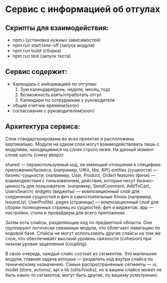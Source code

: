 # Сервис с информацией об отгулах

## Скрипты для взаимодействия:
- npm i (установка нужных зависимостей)
- npm run start:time-off (запуск модуля)
- npm run build (сборка)
- npm run test (запуск теста)

## Сервис содержит:

- Календарь с инйормацией по отгулам:
    1. Зум календаря(день, неделя, месяц, год)
    2. Возможность взять/отработать отгул
    3. Календари по сотрудникам у руководителя
- общий счетчик времени(soon)
- согласование с руководителем(soon)

## Архитектура сервиса:

Слои стандартизированы во всех проектах и расположены вертикально. Модули на одном слое могут взаимодействовать лишь с модулями, находящимися на слоях строго ниже. На данный момент слоев шесть (снизу вверх):

shared — переиспользуемый код, не имеющий отношения к специфике приложения/бизнеса. (например, UIKit, libs, API)
entities (сущности) — бизнес-сущности. (например, User, Product, Order)
features (фичи) — взаимодействия с пользователем, действия, которые несут бизнес-ценность для пользователя. (например, SendComment, AddToCart, UsersSearch)
widgets (виджеты) — композиционный слой для соединения сущностей и фич в самостоятельные блоки (например, IssuesList, UserProfile).
pages (страницы) — композиционный слой для сборки полноценных страниц из сущностей, фич и виджетов.
app — настройки, стили и провайдеры для всего приложения.

Затем есть слайсы, разделяющие код по предметной области. Они группируют логически связанные модули, что облегчает навигацию по кодовой базе. Слайсы не могут использовать другие слайсы на том же слое, что обеспечивает высокий уровень связности (cohesion) при низком уровне зацепления (coupling).

В свою очередь, каждый слайс состоит из сегментов. Это маленькие модули, главная задача которых — разделить код внутри слайса по техническому назначению. Самые распространенные сегменты — ui, model (store, actions), api и lib (utils/hooks), но в вашем слайсе может не быть каких-то сегментов, могут быть другие, по вашему усмотрению.